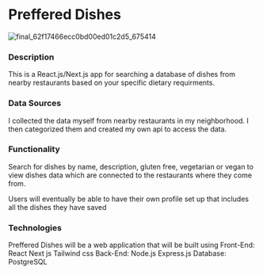 # Preffered Dishes

<!-- ## <a href="https://youtu.be/H8GN2Uxk-Ww"> LIVE DEMO</a> -->


<!-- ![Screen_Recording_2022-08-08_at_20_24_05_AdobeExpress](https://user-images.githubusercontent.com/82320254/183505479-5111a32c-008c-4345-a19b-d4f9ebfb74e7.gif)

<img src="https://user-images.githubusercontent.com/82320254/183505479-5111a32c-008c-4345-a19b-d4f9ebfb74e7.gif" alt="Databay showcase gif" title="Databay showcase gif" width="500"/> -->
![final_62f17466ecc0bd00ed01c2d5_675414](https://user-images.githubusercontent.com/82320254/183510420-b424543b-d770-422e-9a41-015332eeeed9.gif)



<!-- https://user-images.githubusercontent.com/82320254/183509003-8abc8f63-b41d-4b63-8508-16ecefe1970b.mp4 -->




### Description

This is a React.js/Next.js app for searching a database of dishes from nearby restaurants based on your specific dietary requirments.

### Data Sources

I collected the data myself from nearby restaurants in my neighborhood. I then categorized them and created my own api to access the data.

### Functionality


Search for dishes by name, description, gluten free, vegetarian or vegan to view dishes data which are connected to the restaurants where they come from. 

Users will eventually be able to have their own profile set up that includes all the dishes they have saved

### Technologies
Preffered Dishes will be a web application that will be built using
Front-End: React Next js Tailwind css
Back-End: Node.js Express.js
Database: PostgreSQL
